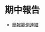 # 期中報告

- [簡報範例連結](https://docs.google.com/presentation/d/1GZuvisXwhjjeAjTwYygri-YKFC580g8T_pZRWZ6pric/edit?usp=sharing)


